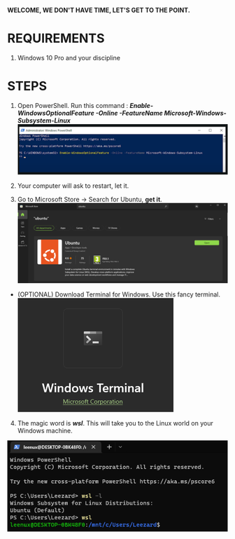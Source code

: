 **WELCOME, WE DON'T HAVE TIME, LET'S GET TO THE POINT.**

# REQUIREMENTS

1. Windows 10 Pro and your discipline

# STEPS

1. Open PowerShell. Run this command : **_Enable-WindowsOptionalFeature -Online -FeatureName Microsoft-Windows-Subsystem-Linux_**
![Alt text](/imgsrc/powershell_enable_feature.png?raw=true "Optional Title")

2. Your computer will ask to restart, let it.

3. Go to Microsoft Store -> Search for Ubuntu, **get it**.
![Alt text](/imgsrc/ms_store_ubuntu.png?raw=true "Optional Title")

- (OPTIONAL) Download Terminal for Windows. Use this fancy terminal.
![Alt text](/imgsrc/ms_store_terminal.png?raw=true "Optional Title")

4. The magic word is **_wsl_**. This will take you to the Linux world on your Windows machine.

![Alt text](/imgsrc/terminal_run_wsl.png?raw=true "Optional Title")